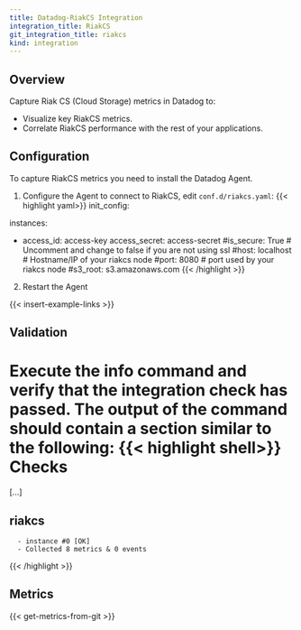 ```yaml
---
title: Datadog-RiakCS Integration
integration_title: RiakCS
git_integration_title: riakcs
kind: integration
---
```


## Overview


Capture Riak CS (Cloud Storage) metrics in Datadog to:

* Visualize key RiakCS metrics.
* Correlate RiakCS performance with the rest of your applications.

## Configuration

To capture RiakCS metrics you need to install the Datadog Agent.

1. Configure the Agent to connect to RiakCS, edit `conf.d/riakcs.yaml`:
{{< highlight yaml>}}
init_config:

instances:
  - access_id: access-key
    access_secret: access-secret
    #is_secure: True  # Uncomment and change to false if you are not using ssl
    #host: localhost  # Hostname/IP of your riakcs node
    #port: 8080  # port used by your riakcs node
    #s3_root: s3.amazonaws.com 
{{< /highlight >}}

2. Restart the Agent

{{< insert-example-links >}}

## Validation

Execute the info command and verify that the integration check has passed. The output of the command should contain a section similar to the following:
{{< highlight shell>}}
Checks
======

  [...]

  riakcs
  ------
      - instance #0 [OK]
      - Collected 8 metrics & 0 events
{{< /highlight >}}

## Metrics

{{< get-metrics-from-git >}}

